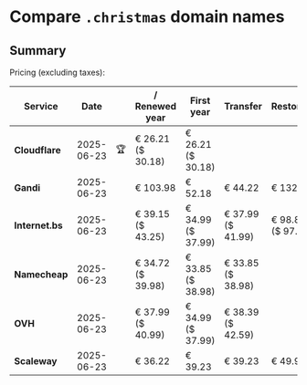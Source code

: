 # Compare `.christmas` domain names

## Summary

Pricing (excluding taxes):

| Service | Date |  | / Renewed year | First year | Transfer | Restoration |
|--|--|--|--|--|--|--|
| **Cloudflare** | 2025-06-23 | 🏆 | € 26.21<br>($ 30.18) | € 26.21<br>($ 30.18) |  |  |
| **Gandi** | 2025-06-23 |  | € 103.98 | € 52.18 | € 44.22 | € 132.92 |
| **Internet.bs** | 2025-06-23 |  | € 39.15<br>($ 43.25) | € 34.99<br>($ 37.99) | € 37.99<br>($ 41.99) | € 98.85<br>($ 97.59) |
| **Namecheap** | 2025-06-23 |  | € 34.72<br>($ 39.98) | € 33.85<br>($ 38.98) | € 33.85<br>($ 38.98) |  |
| **OVH** | 2025-06-23 |  | € 37.99<br>($ 40.99) | € 34.99<br>($ 37.99) | € 38.39<br>($ 42.59) |  |
| **Scaleway** | 2025-06-23 |  | € 36.22 | € 39.23 | € 39.23 | € 49.99 |

